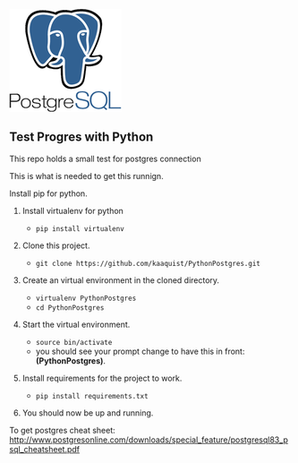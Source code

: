 ![POSTGRES PYTHON TEST](https://raw.githubusercontent.com/docker-library/docs/master/postgres/logo.png "Python POSTGRES test")

Test Progres with Python
------------------------
This repo holds a small test for postgres connection

This is what is needed to get this runnign. 

Install pip for python. 

1. Install virtualenv for python
	- `pip install virtualenv`

2. Clone this project.
	- `git clone https://github.com/kaaquist/PythonPostgres.git`

3. Create an virtual environment in the cloned directory.
	- `virtualenv PythonPostgres`
	- `cd PythonPostgres`

4. Start the virtual environment. 
	- `source bin/activate`
	- you should see your prompt change to have this in front: **(PythonPostgres)**.

5. Install requirements for the project to work.
	- `pip install requirements.txt`

6. You should now be up and running. 

To get postgres cheat sheet: http://www.postgresonline.com/downloads/special_feature/postgresql83_psql_cheatsheet.pdf
